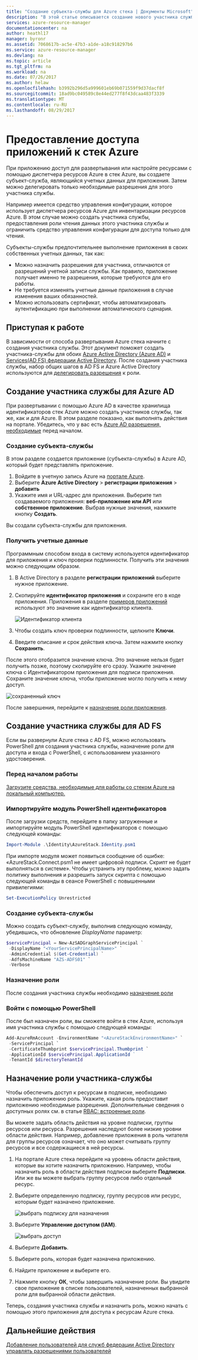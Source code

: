 ```yaml
---
title: "Создание субъекта-службы для Azure стека | Документы Microsoft"
description: "В этой статье описывается создание нового участника службы, который может использоваться для управления доступом к ресурсам с помощью элемента управления доступом на основе ролей в диспетчере ресурсов Azure."
services: azure-resource-manager
documentationcenter: na
author: heathl17
manager: byronr
ms.assetid: 7068617b-ac5e-47b3-a1de-a18c918297b6
ms.service: azure-resource-manager
ms.devlang: na
ms.topic: article
ms.tgt_pltfrm: na
ms.workload: na
ms.date: 07/26/2017
ms.author: helaw
ms.openlocfilehash: b3992b296d5a999601eb69b071559f9d37dacf8f
ms.sourcegitcommit: 18ad9bc049589c8e44ed277f8f43dcaa483f3339
ms.translationtype: MT
ms.contentlocale: ru-RU
ms.lasthandoff: 08/29/2017
---
```

# <a name="provide-applications-access-to-azure-stack"></a>Предоставление доступа приложений к стек Azure
При приложению доступ для развертывания или настройте ресурсами с помощью диспетчера ресурсов Azure в стек Azure, вы создаете субъект-служба, являющийся учетных данных для приложения.  Затем можно делегировать только необходимые разрешения для этого участника службы.  

Например имеется средство управления конфигурации, которое использует диспетчера ресурсов Azure для инвентаризации ресурсов Azure.  В этом случае можно создать участника службы, предоставления роли чтения данных этого участника службы и ограничить средство управления конфигурации для доступа только для чтения. 

Субъекты-службы предпочтительнее выполнение приложения в своих собственных учетных данных, так как:

* Можно назначить разрешения для участника, отличаются от разрешений учетной записи службы. Как правило, приложение получает именно те разрешения, которые требуются для его работы.
* Не требуется изменять учетные данные приложения в случае изменения ваших обязанностей.
* Можно использовать сертификат, чтобы автоматизировать аутентификацию при выполнении автоматического сценария.  

## <a name="getting-started"></a>Приступая к работе

В зависимости от способа развертывания Azure стека начните с создания участника службы.  Этот документ поможет создать участника-службы для обоих [Azure Active Directory (Azure AD)](azure-stack-create-service-principals.md#create-service-principal-for-azure-ad) и [Services(AD FS) федерации Active Directory](azure-stack-create-service-principals.md#create-service-principal-for-ad-fs).  После создания участника службы, набор общих шагов в AD FS и Azure Active Directory используются для [делегировать разрешения](azure-stack-create-service-principals.md#assign-role-to-service-principal) к роли.     

## <a name="create-service-principal-for-azure-ad"></a>Создание участника службы для Azure AD

При развертывании с помощью Azure AD в качестве хранилища идентификаторов стек Azure можно создать участников службы, так же, как и для Azure.  В этом разделе показано, как выполнять действия на портале.  Убедитесь, что у вас есть [Azure AD разрешения, необходимые](../azure-resource-manager/resource-group-create-service-principal-portal.md#required-permissions) перед началом.

### <a name="create-service-principal"></a>Создание субъекта-службы
В этом разделе создается приложение (субъекта-службы) в Azure AD, который будет представлять приложение.

1. Войдите в учетную запись Azure на [портале Azure](https://portal.azure.com).
2. Выберите **Azure Active Directory** > **регистрации приложения** > **добавить**   
3. Укажите имя и URL-адрес для приложения. Выберите тип создаваемого приложения: **веб-приложение или API** или **собственное приложение**. Выбрав нужные значения, нажмите кнопку **Создать**.

Вы создали субъекта-службы для приложения.

### <a name="get-credentials"></a>Получить учетные данные
Программным способом входа в систему используется идентификатор для приложения и ключ проверки подлинности. Получить эти значения можно следующим образом.

1. В Active Directory в разделе **регистрации приложений** выберите нужное приложение.

2. Скопируйте **идентификатор приложения** и сохраните его в коде приложения. Приложения в разделе [примеров приложений](#sample-applications) используют это значение как идентификатор клиента.

     ![Идентификатор клиента](./media/azure-stack-create-service-principal/image12.png)
3. Чтобы создать ключ проверки подлинности, щелкните **Ключи**.

4. Введите описание и срок действия ключа. Затем нажмите кнопку **Сохранить**.

После этого отобразится значение ключа. Это значение нельзя будет получить позже, поэтому скопируйте его сразу. Укажите значение ключа с Идентификатором приложения для подписи приложения. Сохраните значение ключа, чтобы приложение могло получить к нему доступ.

![сохраненный ключ](./media/azure-stack-create-service-principal/image15.png)


После завершения, перейдите к [назначение роли приложения](azure-stack-create-service-principals.md#assign-role-to-service-principal).

## <a name="create-service-principal-for-ad-fs"></a>Создание участника службы для AD FS
Если вы развернули Azure стека с AD FS, можно использовать PowerShell для создания участника службы, назначение роли для доступа и входа с PowerShell, с использованием указанного удостоверения.

### <a name="before-you-begin"></a>Перед началом работы

[Загрузите средства, необходимые для работы со стеком Azure на локальный компьютер.](azure-stack-powershell-download.md)

### <a name="import-the-identity-powershell-module"></a>Импортируйте модуль PowerShell идентификаторов
После загрузки средств, перейдите в папку загруженные и импортируйте модуль PowerShell идентификаторов с помощью следующей команды:

```PowerShell
Import-Module .\Identity\AzureStack.Identity.psm1
```

При импорте модуля может появиться сообщение об ошибке: «AzureStack.Connect.psm1 не имеет цифровой подписи. Скрипт не будет выполняться в системе». Чтобы устранить эту проблему, можно задать политику выполнения и разрешить запуск скрипта с помощью следующей команды в сеансе PowerShell с повышенными привилегиями:

```PowerShell
Set-ExecutionPolicy Unrestricted
```

### <a name="create-the-service-principal"></a>Создание субъекта-службы
Можно создать субъект-службу, выполнив следующую команду, убедившись, что обновление *DisplayName* параметр:
```powershell
$servicePrincipal = New-AzSADGraphServicePrincipal `
 -DisplayName "<YourServicePrincipalName>" `
 -AdminCredential $(Get-Credential) `
 -AdfsMachineName "AZS-ADFS01" `
 -Verbose
```
### <a name="assign-a-role"></a>Назначение роли
После создания участника службы необходимо [назначение роли](azure-stack-create-service-principals.md#assign-role-to-service-principal)

### <a name="sign-in-through-powershell"></a>Войти с помощью PowerShell
После был назначен роли, вы сможете войти в стек Azure, используя имя участника службы с помощью следующей команды:

```powershell
Add-AzureRmAccount -EnvironmentName "<AzureStackEnvironmentName>" `
 -ServicePrincipal `
 -CertificateThumbprint $servicePrincipal.Thumbprint `
 -ApplicationId $servicePrincipal.ApplicationId ` 
 -TenantId $directoryTenantId
```

## <a name="assign-role-to-service-principal"></a>Назначение роли участника-службы
Чтобы обеспечить доступ к ресурсам в подписке, необходимо назначить приложению роль. Укажите, какая роль предоставит приложению необходимые разрешения. Дополнительные сведения о доступных ролях см. в статье [RBAC: встроенные роли](../active-directory/role-based-access-built-in-roles.md).

Вы можете задать область действия на уровне подписки, группы ресурсов или ресурса. Разрешения наследуют более низкие уровни области действия. Например, добавление приложения в роль читателя для группы ресурсов означает, что оно может считывать группу ресурсов и все содержащиеся в ней ресурсы.

1. На портале Azure стека перейдите на уровень области действия, которые вы хотите назначить приложению. Например, чтобы назначить роль в области действия подписки выберите **Подписки**. Или же вы можете выбрать группу ресурсов либо отдельный ресурс.

2. Выберите определенную подписку, группу ресурсов или ресурс, которым будет назначено приложение.

     ![выбрать подписку для назначения](./media/azure-stack-create-service-principal/image16.png)

3. Выберите **Управление доступом (IAM)**.

     ![выбрать доступ](./media/azure-stack-create-service-principal/image17.png)

4. Выберите **Добавить**.

5. Выберите роль, которая будет назначена приложению.

6. Найдите приложение и выберите его.

7. Нажмите кнопку **ОК**, чтобы завершить назначение роли. Вы увидите свое приложение в списке пользователей, назначенных выбранной роли для выбранной области действия.

Теперь, создания участника службы и назначить роль, можно начать с помощью этого приложения для доступа к ресурсам Azure стека.  

## <a name="next-steps"></a>Дальнейшие действия

[Добавление пользователей для служб федерации Active Directory](azure-stack-add-users-adfs.md)
[управлять разрешениями пользователей](azure-stack-manage-permissions.md)